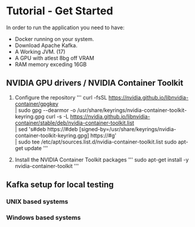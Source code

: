 # Tutorial - Get Started

In order to run the application you need to have: 
- Docker running on your system.
- Download Apache Kafka.
- A Working JVM. (17)
- A GPU with atlest 8bg off VRAM
- RAM memory exceding 16GB 

## NVIDIA GPU drivers / NVIDIA Container Toolkit
1. Configure the repository
'''
curl -fsSL https://nvidia.github.io/libnvidia-container/gpgkey \
    | sudo gpg --dearmor -o /usr/share/keyrings/nvidia-container-toolkit-keyring.gpg
curl -s -L https://nvidia.github.io/libnvidia-container/stable/deb/nvidia-container-toolkit.list \
    | sed 's#deb https://#deb [signed-by=/usr/share/keyrings/nvidia-container-toolkit-keyring.gpg] https://#g' \
    | sudo tee /etc/apt/sources.list.d/nvidia-container-toolkit.list
sudo apt-get update
'''

2. Install the NVIDIA Container Toolkit packages
'''
sudo apt-get install -y nvidia-container-toolkit
'''

## Kafka setup for local testing

### UNIX based systems

### Windows based systems

## 

